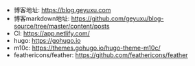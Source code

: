 - 博客地址: https://blog.geyuxu.com
- 博客markdown地址: https://github.com/geyuxu/blog-source/tree/master/content/posts
- CI: https://app.netlify.com/
- hugo: https://gohugo.io
- m10c: https://themes.gohugo.io/hugo-theme-m10c/
- feathericons/feather: https://github.com/feathericons/feather
